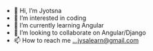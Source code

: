 - 👋 Hi, I’m Jyotsna
- 👀 I’m interested in coding
- 🌱 I’m currently learning Angular
- 💞️ I’m looking to collaborate on Angular/Django
- 📫 How to reach me ...jysalearn@gmail.com

<!---
Jysalearn/Jysalearn is a ✨ special ✨ repository because its `README.md` (this file) appears on your GitHub profile.
You can click the Preview link to take a look at your changes.
--->
